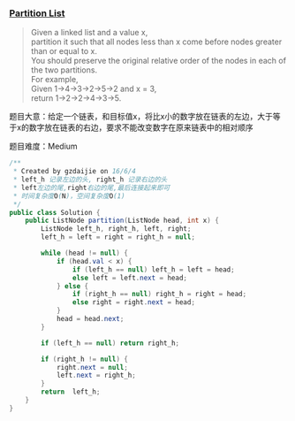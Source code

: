 ### [Partition List](https://leetcode.com/problems/partition-list/)

> Given a linked list and a value x,  <br/>
> partition it such that all nodes less than x come before nodes greater than or equal to x. <br/>
> You should preserve the original relative order of the nodes in each of the two partitions. <br/>
> For example, <br/>
> Given 1->4->3->2->5->2 and x = 3, <br/>
> return 1->2->2->4->3->5.

题目大意：给定一个链表，和目标值x，将比x小的数字放在链表的左边，大于等于x的数字放在链表的右边，要求不能改变数字在原来链表中的相对顺序

题目难度：Medium

```java
/**
 * Created by gzdaijie on 16/6/4
 * left_h 记录左边的头, right_h 记录右边的头
 * left左边的尾,right右边的尾,最后连接起来即可
 * 时间复杂度O(N)，空间复杂度O(1)
 */
public class Solution {
    public ListNode partition(ListNode head, int x) {
        ListNode left_h, right_h, left, right;
        left_h = left = right = right_h = null;

        while (head != null) {
            if (head.val < x) {
                if (left_h == null) left_h = left = head;
                else left = left.next = head;
            } else {
                if (right_h == null) right_h = right = head;
                else right = right.next = head;
            }
            head = head.next;
        }

        if (left_h == null) return right_h;

        if (right_h != null) {
            right.next = null;
            left.next = right_h;
        }
        return  left_h;
    }
}
```